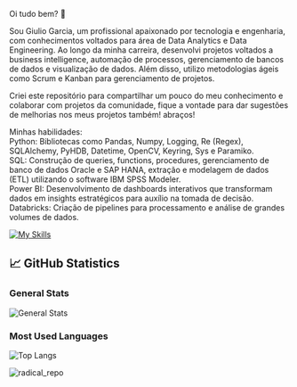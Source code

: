 Oi tudo bem? 👋

Sou Giulio Garcia, um profissional apaixonado por tecnologia e engenharia, com conhecimentos voltados para área de Data Analytics e Data Engineering. Ao longo da minha carreira, desenvolvi projetos voltados a business intelligence, automação de processos, gerenciamento de bancos de dados e visualização de dados. Além disso, utilizo metodologias ágeis como Scrum e Kanban para gerenciamento de projetos.

Criei este repositório para compartilhar um pouco do meu conhecimento e colaborar com projetos da comunidade, fique a vontade para dar sugestões de melhorias nos meus projetos também! abraços!

Minhas habilidades:<br/>
Python: Bibliotecas como Pandas, Numpy, Logging, Re (Regex), SQLAlchemy, PyHDB, Datetime, OpenCV, Keyring, Sys e Paramiko.<br/>
SQL: Construção de queries, functions, procedures, gerenciamento de banco de dados Oracle e SAP HANA, extração e modelagem de dados (ETL) utilizando o software IBM SPSS Modeler.<br/>
Power BI: Desenvolvimento de dashboards interativos que transformam dados em insights estratégicos para auxílio na tomada de decisão.<br/>
Databricks: Criação de pipelines para processamento e análise de grandes volumes de dados.<br/>

[![My Skills](https://skillicons.dev/icons?i=py,anaconda,azure,opencv,selenium,vscode,mysql)](https://skillicons.dev)

## 📈 GitHub Statistics

### General Stats
![General Stats](https://github-readme-stats.vercel.app/api?username=giuliogarcia&show_icons=true&theme=radical&count_private=true)

### Most Used Languages
![Top Langs](https://github-readme-stats.vercel.app/api/top-langs/?username=giuliogarcia&langs_count=6&theme=radical&layout=compact)

![radical_repo](https://github-readme-stats.vercel.app/api/pin/?username=giuliogarcia&repo=github-readme-stats&cache_seconds=86400&theme=radical)

<!--
**giuliogarcia/giuliogarcia** is a ✨ _special_ ✨ repository because its `README.md` (this file) appears on your GitHub profile.

Here are some ideas to get you started:

- 🔭 I’m currently working on ...
- 🌱 I’m currently learning ...
- 👯 I’m looking to collaborate on ...
- 🤔 I’m looking for help with ...
- 💬 Ask me about ...
- 📫 How to reach me: ...
- 😄 Pronouns: ...
- ⚡ Fun fact: ... 
-->
